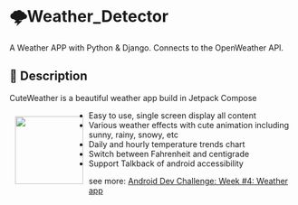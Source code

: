 # 🌩️Weather_Detector
A Weather APP with Python & Django. Connects to the OpenWeather API.

## :scroll: Description
<!--- Describe your app in one or two sentences -->
CuteWeather is a beautiful weather app build in Jetpack Compose


<img src="app/src/main/res/drawable/ic_launcher.png" width=120 align=left hspace="10" vspace="10"  >

- Easy to use, single screen display all content
- Various weather effects with cute animation including sunny, rainy, snowy, etc
- Daily and hourly temperature trends chart
- Switch between Fahrenheit and centigrade
- Support Talkback of android accessibility

see more:  [Android Dev Challenge: Week #4: Weather app](https://android-developers.googleblog.com/2021/03/android-dev-challenge-4.html)
